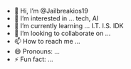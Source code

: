 - 👋 Hi, I’m @Jailbreakios19
- 👀 I’m interested in ... tech, AI
- 🌱 I’m currently learning ... I.T. I.S. IDK
- 💞️ I’m looking to collaborate on ...
- 📫 How to reach me ...
- 😄 Pronouns: ...
- ⚡ Fun fact: ...

<!---
Jailbreakios19/Jailbreakios19 is a ✨ special ✨ repository because its `README.md` (this file) appears on your GitHub profile.
You can click the Preview link to take a look at your changes.
--->
